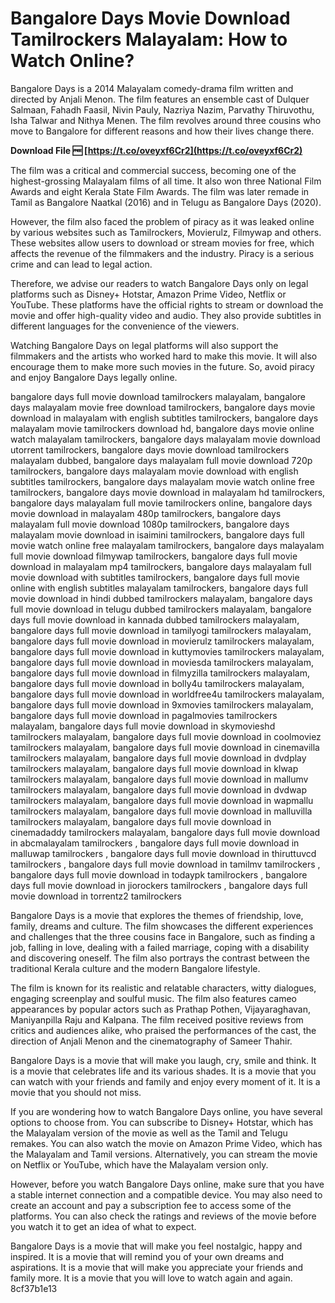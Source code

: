 # Bangalore Days Movie Download Tamilrockers Malayalam: How to Watch Online?
 
Bangalore Days is a 2014 Malayalam comedy-drama film written and directed by Anjali Menon. The film features an ensemble cast of Dulquer Salmaan, Fahadh Faasil, Nivin Pauly, Nazriya Nazim, Parvathy Thiruvothu, Isha Talwar and Nithya Menen. The film revolves around three cousins who move to Bangalore for different reasons and how their lives change there.
 
**Download File 🆓 [https://t.co/oveyxf6Cr2](https://t.co/oveyxf6Cr2)**


 
The film was a critical and commercial success, becoming one of the highest-grossing Malayalam films of all time. It also won three National Film Awards and eight Kerala State Film Awards. The film was later remade in Tamil as Bangalore Naatkal (2016) and in Telugu as Bangalore Days (2020).
 
However, the film also faced the problem of piracy as it was leaked online by various websites such as Tamilrockers, Movierulz, Filmywap and others. These websites allow users to download or stream movies for free, which affects the revenue of the filmmakers and the industry. Piracy is a serious crime and can lead to legal action.
 
Therefore, we advise our readers to watch Bangalore Days only on legal platforms such as Disney+ Hotstar, Amazon Prime Video, Netflix or YouTube. These platforms have the official rights to stream or download the movie and offer high-quality video and audio. They also provide subtitles in different languages for the convenience of the viewers.
 
Watching Bangalore Days on legal platforms will also support the filmmakers and the artists who worked hard to make this movie. It will also encourage them to make more such movies in the future. So, avoid piracy and enjoy Bangalore Days legally online.
 
bangalore days full movie download tamilrockers malayalam,  bangalore days malayalam movie free download tamilrockers,  bangalore days movie download in malayalam with english subtitles tamilrockers,  bangalore days malayalam movie tamilrockers download hd,  bangalore days movie online watch malayalam tamilrockers,  bangalore days malayalam movie download utorrent tamilrockers,  bangalore days movie download tamilrockers malayalam dubbed,  bangalore days malayalam full movie download 720p tamilrockers,  bangalore days malayalam movie download with english subtitles tamilrockers,  bangalore days malayalam movie watch online free tamilrockers,  bangalore days movie download in malayalam hd tamilrockers,  bangalore days malayalam full movie tamilrockers online,  bangalore days movie download in malayalam 480p tamilrockers,  bangalore days malayalam full movie download 1080p tamilrockers,  bangalore days malayalam movie download in isaimini tamilrockers,  bangalore days full movie watch online free malayalam tamilrockers,  bangalore days malayalam full movie download filmywap tamilrockers,  bangalore days full movie download in malayalam mp4 tamilrockers,  bangalore days malayalam full movie download with subtitles tamilrockers,  bangalore days full movie online with english subtitles malayalam tamilrockers,  bangalore days full movie download in hindi dubbed tamilrockers malayalam,  bangalore days full movie download in telugu dubbed tamilrockers malayalam,  bangalore days full movie download in kannada dubbed tamilrockers malayalam,  bangalore days full movie download in tamilyogi tamilrockers malayalam,  bangalore days full movie download in movierulz tamilrockers malayalam,  bangalore days full movie download in kuttymovies tamilrockers malayalam,  bangalore days full movie download in moviesda tamilrockers malayalam,  bangalore days full movie download in filmyzilla tamilrockers malayalam,  bangalore days full movie download in bolly4u tamilrockers malayalam,  bangalore days full movie download in worldfree4u tamilrockers malayalam,  bangalore days full movie download in 9xmovies tamilrockers malayalam,  bangalore days full movie download in pagalmovies tamilrockers malayalam,  bangalore days full movie download in skymovieshd tamilrockers malayalam,  bangalore days full movie download in coolmoviez tamilrockers malayalam,  bangalore days full movie download in cinemavilla tamilrockers malayalam,  bangalore days full movie download in dvdplay tamilrockers malayalam,  bangalore days full movie download in klwap tamilrockers malayalam,  bangalore days full movie download in mallumv tamilrockers malayalam,  bangalore days full movie download in dvdwap tamilrockers malayalam,  bangalore days full movie download in wapmallu tamilrockers malayalam,  bangalore days full movie download in malluvilla tamilrockers malayalam,  bangalore days full movie download in cinemadaddy tamilrockers malayalam,  bangalore days full movie download in abcmalayalam tamilrockers ,  bangalore days full movie download in malluwap tamilrockers ,  bangalore days full movie download in thiruttuvcd tamilrockers ,  bangalore days full movie download in tamilmv tamilrockers ,  bangalore days full movie download in todaypk tamilrockers ,  bangalore days full movie download in jiorockers tamilrockers ,  bangalore days full movie download in torrentz2 tamilrockers
  
Bangalore Days is a movie that explores the themes of friendship, love, family, dreams and culture. The film showcases the different experiences and challenges that the three cousins face in Bangalore, such as finding a job, falling in love, dealing with a failed marriage, coping with a disability and discovering oneself. The film also portrays the contrast between the traditional Kerala culture and the modern Bangalore lifestyle.
 
The film is known for its realistic and relatable characters, witty dialogues, engaging screenplay and soulful music. The film also features cameo appearances by popular actors such as Prathap Pothen, Vijayaraghavan, Maniyanpilla Raju and Kalpana. The film received positive reviews from critics and audiences alike, who praised the performances of the cast, the direction of Anjali Menon and the cinematography of Sameer Thahir.
 
Bangalore Days is a movie that will make you laugh, cry, smile and think. It is a movie that celebrates life and its various shades. It is a movie that you can watch with your friends and family and enjoy every moment of it. It is a movie that you should not miss.
  
If you are wondering how to watch Bangalore Days online, you have several options to choose from. You can subscribe to Disney+ Hotstar, which has the Malayalam version of the movie as well as the Tamil and Telugu remakes. You can also watch the movie on Amazon Prime Video, which has the Malayalam and Tamil versions. Alternatively, you can stream the movie on Netflix or YouTube, which have the Malayalam version only.
 
However, before you watch Bangalore Days online, make sure that you have a stable internet connection and a compatible device. You may also need to create an account and pay a subscription fee to access some of the platforms. You can also check the ratings and reviews of the movie before you watch it to get an idea of what to expect.
 
Bangalore Days is a movie that will make you feel nostalgic, happy and inspired. It is a movie that will remind you of your own dreams and aspirations. It is a movie that will make you appreciate your friends and family more. It is a movie that you will love to watch again and again.
 8cf37b1e13
 
